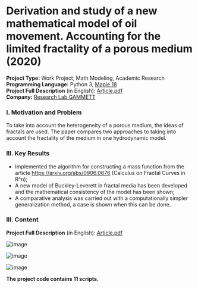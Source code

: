 # Derivation and study of a new mathematical model of oil movement. Accounting for the limited fractality of a porous medium (2020)
**Project Type:** Work Project, Math Modeling, Academic Research  
**Programming Language:** Python 3, [Maple 18](https://en.wikipedia.org/wiki/Maple_(software))  
**Project Full Description** (in English): [Article.pdf](https://github.com/ResearchMachine/work-project-fractal-derivative-compare-power-law-buckley-leverett-flow/blob/main/Article.pdf)  
**Company:** [Research Lab GAMMETT](http://gammett.ugatu.su/index.php?option=com_content&view=article&id=726&Itemid=137)  





### I. Motivation and Problem
To take into account the heterogeneity of a porous medium, the ideas of fractals are used. The paper compares two approaches to taking into account the fractality of the medium in one hydrodynamic model.

### III. Key Results 
* Implemented the algorithm for constructing a mass function from the article https://arxiv.org/abs/0906.0676 (Calculus on Fractal Curves in R^n);  
* A new model of Buckley-Leverett in fractal media has been developed and the mathematical consistency of the model has been shown;  
* A comparative analysis was carried out with a computationally simpler generalization method, a case is shown when this can be done.

### III. Content
**Project Full Description** (in English): [Article.pdf](https://github.com/ResearchMachine/work-project-fractal-derivative-compare-power-law-buckley-leverett-flow/blob/main/Article.pdf)


![image](https://github.com/ResearchMachine/work-project-fractal-derivative-compare-power-law-buckley-leverett-flow/assets/70639823/9039a250-4341-4bed-8716-32a73367440a)  

![image](https://github.com/ResearchMachine/work-project-fractal-derivative-compare-power-law-buckley-leverett-flow/assets/70639823/29582ce7-3bb0-42f9-9c39-392f84276e14)  

![image](https://github.com/ResearchMachine/work-project-fractal-derivative-compare-power-law-buckley-leverett-flow/assets/70639823/bb3139d0-a5e9-4714-ab7f-64fa71b7f8e9)




 

**The project code contains 11 scripts.**
